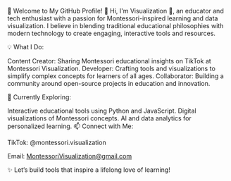 🌟 Welcome to My GitHub Profile! 🌟
Hi, I'm Visualization 👋, an educator and tech enthusiast with a passion for Montessori-inspired learning and data visualization. I believe in blending traditional educational philosophies with modern technology to create engaging, interactive tools and resources.

💡 What I Do:

Content Creator: Sharing Montessori educational insights on TikTok at Montessori Visualization.
Developer: Crafting tools and visualizations to simplify complex concepts for learners of all ages.
Collaborator: Building a community around open-source projects in education and innovation.

🌱 Currently Exploring:

Interactive educational tools using Python and JavaScript.
Digital visualizations of Montessori concepts.
AI and data analytics for personalized learning.
📫 Connect with Me:

TikTok: @montessori.visualization

Email: MontessoriVisualization@gmail.com

✨ Let’s build tools that inspire a lifelong love of learning!
